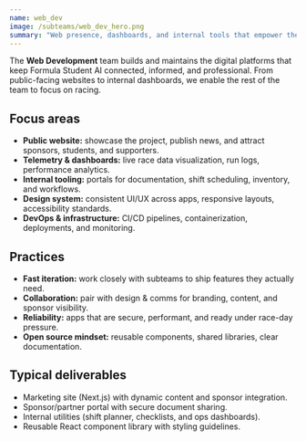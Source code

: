 ```yaml
---
name: web_dev
image: /subteams/web_dev_hero.png
summary: "Web presence, dashboards, and internal tools that empower the whole team."
---
```


The **Web Development** team builds and maintains the digital platforms that keep Formula Student AI connected, informed, and professional. From public-facing websites to internal dashboards, we enable the rest of the team to focus on racing.

## Focus areas

- **Public website:** showcase the project, publish news, and attract sponsors, students, and supporters.
- **Telemetry & dashboards:** live race data visualization, run logs, performance analytics.
- **Internal tooling:** portals for documentation, shift scheduling, inventory, and workflows.
- **Design system:** consistent UI/UX across apps, responsive layouts, accessibility standards.
- **DevOps & infrastructure:** CI/CD pipelines, containerization, deployments, and monitoring.

## Practices

- **Fast iteration:** work closely with subteams to ship features they actually need.
- **Collaboration:** pair with design & comms for branding, content, and sponsor visibility.
- **Reliability:** apps that are secure, performant, and ready under race-day pressure.
- **Open source mindset:** reusable components, shared libraries, clear documentation.

## Typical deliverables

- Marketing site (Next.js) with dynamic content and sponsor integration.
- Sponsor/partner portal with secure document sharing.
- Internal utilities (shift planner, checklists, and ops dashboards).
- Reusable React component library with styling guidelines.
